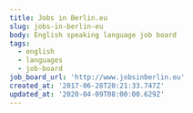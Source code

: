 ```yaml
---
title: Jobs in Berlin.eu
slug: jobs-in-berlin-eu
body: English speaking language job board
tags:
  - english
  - languages
  - job-board
job_board_url: 'http://www.jobsinberlin.eu'
created_at: '2017-06-28T20:21:33.747Z'
updated_at: '2020-04-09T08:00:00.629Z'
---
```


